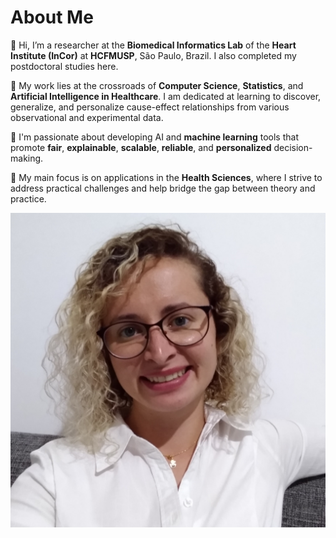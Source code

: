# About Me

👋 Hi, I’m a researcher at the **Biomedical Informatics Lab** of the **Heart Institute (InCor)** at **HCFMUSP**, São Paulo, Brazil. I also completed my postdoctoral studies here. 

🔬 My work lies at the crossroads of **Computer Science**, **Statistics**, and **Artificial Intelligence in Healthcare**. I am dedicated at learning to discover, generalize, and personalize cause-effect relationships from various observational and experimental data.

🤖 I'm passionate about developing AI and **machine learning** tools that promote **fair**, **explainable**, **scalable**, **reliable**, and **personalized** decision-making. 

🏥 My main focus is on applications in the **Health Sciences**, where I strive to address practical challenges and help bridge the gap between theory and practice.

![My Photo](ProfilePic.jpg)

